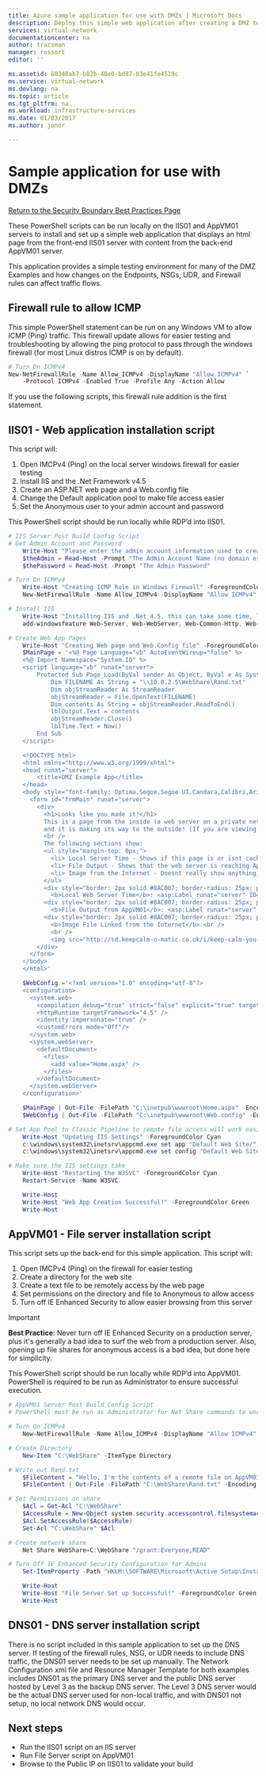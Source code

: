 ```yaml
---
title: Azure sample application for use with DMZs | Microsoft Docs
description: Deploy this simple web application after creating a DMZ to test traffic flow scenarios
services: virtual-network
documentationcenter: na
author: tracsman
manager: rossort
editor: ''

ms.assetid: 60340ab7-b82b-40e0-bd87-83e41fe4519c
ms.service: virtual-network
ms.devlang: na
ms.topic: article
ms.tgt_pltfrm: na
ms.workload: infrastructure-services
ms.date: 01/03/2017
ms.author: jonor

---
```

# Sample application for use with DMZs
[Return to the Security Boundary Best Practices Page][HOME]

These PowerShell scripts can be run locally on the IIS01 and AppVM01 servers to install and set up a simple web application that displays an html page from the front-end IIS01 server with content from the back-end AppVM01 server.

This application provides a simple testing environment for many of the DMZ Examples and how changes on the Endpoints, NSGs, UDR, and Firewall rules can affect traffic flows.

## Firewall rule to allow ICMP
This simple PowerShell statement can be run on any Windows VM to allow ICMP (Ping) traffic. This firewall update allows for easier testing and troubleshooting by allowing the ping protocol to pass through the windows firewall (for most Linux distros ICMP is on by default).

```PowerShell
# Turn On ICMPv4
New-NetFirewallRule -Name Allow_ICMPv4 -DisplayName "Allow ICMPv4" `
    -Protocol ICMPv4 -Enabled True -Profile Any -Action Allow
```

If you use the following scripts, this firewall rule addition is the first statement.

## IIS01 - Web application installation script
This script will:

1. Open IMCPv4 (Ping) on the local server windows firewall for easier testing
2. Install IIS and the .Net Framework v4.5
3. Create an ASP.NET web page and a Web.config file
4. Change the Default application pool to make file access easier
5. Set the Anonymous user to your admin account and password

This PowerShell script should be run locally while RDP’d into IIS01.

```PowerShell
# IIS Server Post Build Config Script
# Get Admin Account and Password
    Write-Host "Please enter the admin account information used to create this VM:" -ForegroundColor Cyan
    $theAdmin = Read-Host -Prompt "The Admin Account Name (no domain or machine name)"
    $thePassword = Read-Host -Prompt "The Admin Password"

# Turn On ICMPv4
    Write-Host "Creating ICMP Rule in Windows Firewall" -ForegroundColor Cyan
    New-NetFirewallRule -Name Allow_ICMPv4 -DisplayName "Allow ICMPv4" -Protocol ICMPv4 -Enabled True -Profile Any -Action Allow

# Install IIS
    Write-Host "Installing IIS and .Net 4.5, this can take some time, like 15+ minutes..." -ForegroundColor Cyan
    add-windowsfeature Web-Server, Web-WebServer, Web-Common-Http, Web-Default-Doc, Web-Dir-Browsing, Web-Http-Errors, Web-Static-Content, Web-Health, Web-Http-Logging, Web-Performance, Web-Stat-Compression, Web-Security, Web-Filtering, Web-App-Dev, Web-ISAPI-Ext, Web-ISAPI-Filter, Web-Net-Ext, Web-Net-Ext45, Web-Asp-Net45, Web-Mgmt-Tools, Web-Mgmt-Console

# Create Web App Pages
    Write-Host "Creating Web page and Web.Config file" -ForegroundColor Cyan
    $MainPage = '<%@ Page Language="vb" AutoEventWireup="false" %>
    <%@ Import Namespace="System.IO" %>
    <script language="vb" runat="server">
        Protected Sub Page_Load(ByVal sender As Object, ByVal e As System.EventArgs) Handles Me.Load
            Dim FILENAME As String = "\\10.0.2.5\WebShare\Rand.txt"
            Dim objStreamReader As StreamReader
            objStreamReader = File.OpenText(FILENAME)
            Dim contents As String = objStreamReader.ReadToEnd()
            lblOutput.Text = contents
            objStreamReader.Close()
            lblTime.Text = Now()
        End Sub
    </script>

    <!DOCTYPE html>
    <html xmlns="http://www.w3.org/1999/xhtml">
    <head runat="server">
        <title>DMZ Example App</title>
    </head>
    <body style="font-family: Optima,Segoe,Segoe UI,Candara,Calibri,Arial,sans-serif;">
      <form id="frmMain" runat="server">
        <div>
          <h1>Looks like you made it!</h1>
          This is a page from the inside (a web server on a private network),<br />
          and it is making its way to the outside! (If you are viewing this from the internet)<br />
          <br />
          The following sections show:
          <ul style="margin-top: 0px;">
            <li> Local Server Time - Shows if this page is or isnt cached anywhere</li>
            <li> File Output - Shows that the web server is reaching AppVM01 on the backend subnet and successfully returning content</li>
            <li> Image from the Internet - Doesnt really show anything, but it made me happy to see this when the app worked</li>
          </ul>
          <div style="border: 2px solid #8AC007; border-radius: 25px; padding: 20px; margin: 10px; width: 650px;">
            <b>Local Web Server Time</b>: <asp:Label runat="server" ID="lblTime" /></div>
          <div style="border: 2px solid #8AC007; border-radius: 25px; padding: 20px; margin: 10px; width: 650px;">
            <b>File Output from AppVM01</b>: <asp:Label runat="server" ID="lblOutput" /></div>
          <div style="border: 2px solid #8AC007; border-radius: 25px; padding: 20px; margin: 10px; width: 650px;">
            <b>Image File Linked from the Internet</b>:<br />
            <br />
            <img src="http://sd.keepcalm-o-matic.co.uk/i/keep-calm-you-made-it-7.png" alt="You made it!" width="150" length="175"/></div>
        </div>
      </form>
    </body>
    </html>'

    $WebConfig ='<?xml version="1.0" encoding="utf-8"?>
    <configuration>
      <system.web>
        <compilation debug="true" strict="false" explicit="true" targetFramework="4.5" />
        <httpRuntime targetFramework="4.5" />
        <identity impersonate="true" />
        <customErrors mode="Off"/>
      </system.web>
      <system.webServer>
        <defaultDocument>
          <files>
            <add value="Home.aspx" />
          </files>
        </defaultDocument>
      </system.webServer>
    </configuration>'

    $MainPage | Out-File -FilePath "C:\inetpub\wwwroot\Home.aspx" -Encoding ascii
    $WebConfig | Out-File -FilePath "C:\inetpub\wwwroot\Web.config" -Encoding ascii

# Set App Pool to Classic Pipeline to remote file access will work easier
    Write-Host "Updating IIS Settings" -ForegroundColor Cyan
    c:\windows\system32\inetsrv\appcmd.exe set app "Default Web Site/" /applicationPool:".NET v4.5 Classic"
    c:\windows\system32\inetsrv\appcmd.exe set config "Default Web Site/" /section:system.webServer/security/authentication/anonymousAuthentication /userName:$theAdmin /password:$thePassword /commit:apphost

# Make sure the IIS settings take
    Write-Host "Restarting the W3SVC" -ForegroundColor Cyan
    Restart-Service -Name W3SVC

    Write-Host
    Write-Host "Web App Creation Successful!" -ForegroundColor Green
    Write-Host
```

## AppVM01 - File server installation script
This script sets up the back-end for this simple application. This script will:

1. Open IMCPv4 (Ping) on the firewall for easier testing
2. Create a directory for the web site
3. Create a text file to be remotely access by the web page
4. Set permissions on the directory and file to Anonymous to allow access
5. Turn off IE Enhanced Security to allow easier browsing from this server 

> [!IMPORTANT]
> **Best Practice**: Never turn off IE Enhanced Security on a production server, plus it's generally a bad idea to surf the web from a production server. Also, opening up file shares for anonymous access is a bad idea, but done here for simplicity.
> 
> 

This PowerShell script should be run locally while RDP’d into AppVM01. PowerShell is required to be run as Administrator to ensure successful execution.

```PowerShell
# AppVM01 Server Post Build Config Script
# PowerShell must be run as Administrator for Net Share commands to work

# Turn On ICMPv4
    New-NetFirewallRule -Name Allow_ICMPv4 -DisplayName "Allow ICMPv4" -Protocol ICMPv4 -Enabled True -Profile Any -Action Allow

# Create Directory
    New-Item "C:\WebShare" -ItemType Directory

# Write out Rand.txt
    $FileContent = "Hello, I'm the contents of a remote file on AppVM01."
    $FileContent | Out-File -FilePath "C:\WebShare\Rand.txt" -Encoding ascii

# Set Permissions on share
    $Acl = Get-Acl "C:\WebShare"
    $AccessRule = New-Object system.security.accesscontrol.filesystemaccessrule("Everyone","ReadAndExecute, Synchronize","ContainerInherit, ObjectInherit","InheritOnly","Allow")
    $Acl.SetAccessRule($AccessRule)
    Set-Acl "C:\WebShare" $Acl

# Create network share
    Net Share WebShare=C:\WebShare "/grant:Everyone,READ"

# Turn Off IE Enhanced Security Configuration for Admins
    Set-ItemProperty -Path "HKLM:\SOFTWARE\Microsoft\Active Setup\Installed Components\{A509B1A7-37EF-4b3f-8CFC-4F3A74704073}" -Name "IsInstalled" -Value 0

    Write-Host
    Write-Host "File Server Set up Successful!" -ForegroundColor Green
    Write-Host
```

## DNS01 - DNS server installation script
There is no script included in this sample application to set up the DNS server. If testing of the firewall rules, NSG, or UDR needs to include DNS traffic, the DNS01 server needs to be set up manually. The Network Configuration xml file and Resource Manager Template for both examples includes DNS01 as the primary DNS server and the public DNS server hosted by Level 3 as the backup DNS server. The Level 3 DNS server would be the actual DNS server used for non-local traffic, and with DNS01 not setup, no local network DNS would occur.

## Next steps
* Run the IIS01 script on an IIS server
* Run File Server script on AppVM01
* Browse to the Public IP on IIS01 to validate your build

<!--Link References-->
[HOME]: ../best-practices-network-security.md
